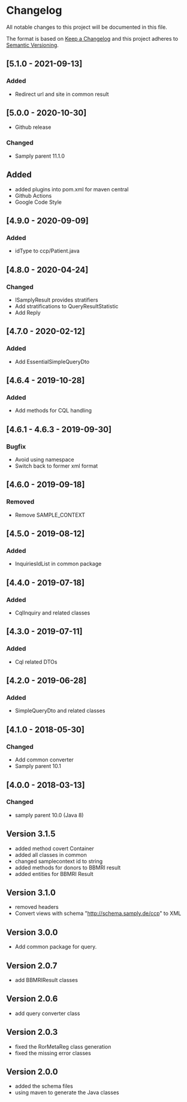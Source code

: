 # Changelog
All notable changes to this project will be documented in this file.

The format is based on [Keep a Changelog](http://keepachangelog.com/)
and this project adheres to [Semantic Versioning](http://semver.org/).

## [5.1.0 - 2021-09-13]
### Added
- Redirect url and site in common result

## [5.0.0 - 2020-10-30]
- Github release
### Changed
- Samply parent 11.1.0
## Added
- added plugins into pom.xml for maven central
- Github Actions
- Google Code Style

## [4.9.0 - 2020-09-09]
### Added
- idType to ccp/Patient.java

## [4.8.0 - 2020-04-24]
### Changed
- ISamplyResult provides stratifiers
- Add stratifications to QueryResultStatistic
- Add Reply

## [4.7.0 - 2020-02-12]
### Added
- Add EssentialSimpleQueryDto

## [4.6.4 - 2019-10-28]
### Added
- Add methods for CQL handling

## [4.6.1 - 4.6.3 - 2019-09-30]
### Bugfix
- Avoid using namespace
- Switch back to former xml format

## [4.6.0 - 2019-09-18]
### Removed
- Remove SAMPLE_CONTEXT

## [4.5.0 - 2019-08-12]
### Added
- InquiriesIdList in common package

## [4.4.0 - 2019-07-18]
### Added
- CqlInquiry and related classes

## [4.3.0 - 2019-07-11]
### Added
- Cql related DTOs

## [4.2.0 - 2019-06-28]
### Added
- SimpleQueryDto and related classes
 
## [4.1.0 - 2018-05-30]
### Changed
- Add common converter
- Samply parent 10.1

## [4.0.0 - 2018-03-13]
### Changed
- samply parent 10.0 (Java 8)

## Version 3.1.5

- added method covert Container
- added all classes in common
- changed samplecontext id to string
- added methods for donors to BBMRI result
- added entities for BBMRI Result 

## Version 3.1.0
- removed headers
- Convert views with schema "http://schema.samply.de/ccp" to XML

## Version 3.0.0

- Add common package for query.

## Version 2.0.7

- add BBMRIResult classes

## Version 2.0.6

- add query converter class

## Version 2.0.3

- fixed the RorMetaReg class generation
- fixed the missing error classes

## Version 2.0.0

- added the schema files
- using maven to generate the Java classes
